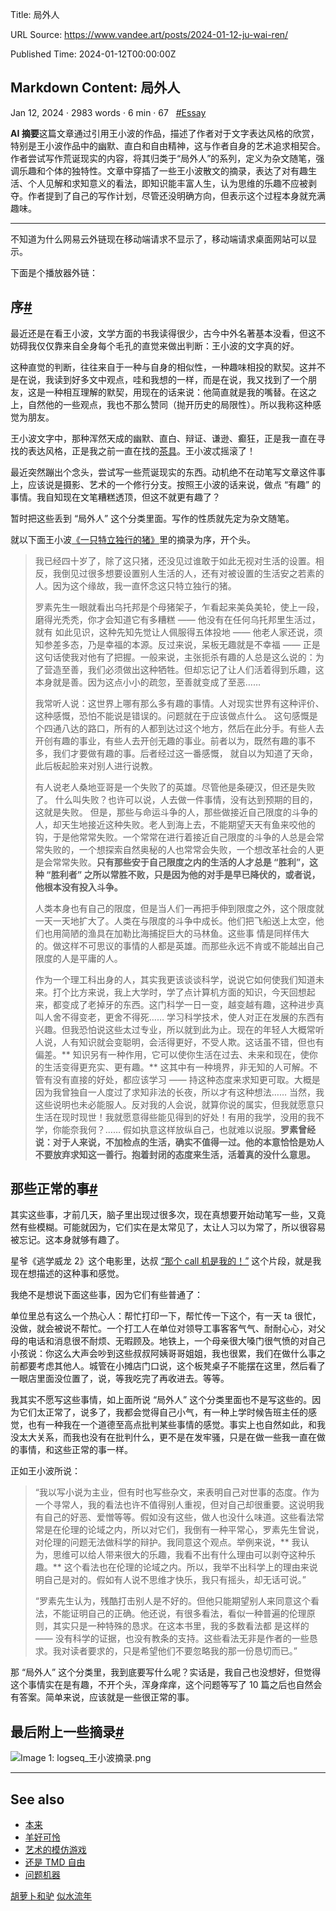 Title: 局外人

URL Source: https://www.vandee.art/posts/2024-01-12-ju-wai-ren/

Published Time: 2024-01-12T00:00:00Z

Markdown Content:
局外人
---

Jan 12, 2024 · 2983 words · 6 min · 67   [#Essay](https://www.vandee.art/tags/essay/)

**AI 摘要**这篇文章通过引用王小波的作品，描述了作者对于文字表达风格的欣赏，特别是王小波作品中的幽默、直白和自由精神，这与作者自身的艺术追求相契合。作者尝试写作荒诞现实的内容，将其归类于“局外人”的系列，定义为杂文随笔，强调乐趣和个体的独特性。文章中穿插了一些王小波散文的摘录，表达了对有趣生活、个人见解和求知意义的看法，即知识能丰富人生，认为思维的乐趣不应被剥夺。作者提到了自己的写作计划，尽管还没明确方向，但表示这个过程本身就充满趣味。

* * *

  

不知道为什么网易云外链现在移动端请求不显示了，移动端请求桌面网站可以显示。

下面是个播放器外链：

序[#](https://www.vandee.art/posts/2024-01-12-ju-wai-ren/#%E5%BA%8F)
-------------------------------------------------------------------

最近还是在看王小波，文学方面的书我读得很少，古今中外名著基本没看，但这不妨碍我仅仅靠来自全身每个毛孔的直觉来做出判断：王小波的文字真的好。

这种直觉的判断，往往来自于一种与自身的相似性，一种趣味相投的默契。这并不是在说，我读到好多文中观点，哇和我想的一样，而是在说，我又找到了一个朋友，这是一种相互理解的默契，用现在的话来说：他简直就是我的嘴替。在这之上，自然他的一些观点，我也不那么赞同（抛开历史的局限性）。所以我称这种感觉为朋友。

王小波文字中，那种浑然天成的幽默、直白、辩证、谦逊、癫狂，正是我一直在寻找的表达风格，正是我之前一直在找的[茶具](https://www.vandee.art/posts/2023-01-29-undefined/)。王小波忒摇滚了！

最近突然蹦出个念头，尝试写一些荒诞现实的东西。动机绝不在动笔写文章这件事上，应该说是摄影、艺术的一个修行分支。按照王小波的话来说，做点 “有趣” 的事情。我自知现在文笔糟糕透顶，但这不就更有趣了？

暂时把这些丢到 “局外人” 这个分类里面。写作的性质就先定为杂文随笔。

就以下面王小波[《一只特立独行的猪》](https://book.douban.com/subject/1767945/)里的摘录为序，开个头。

> 我已经四十岁了，除了这只猪，还没见过谁敢于如此无视对生活的设置。相反，我倒见过很多想要设置别人生活的人，还有对被设置的生活安之若素的人。因为这个缘故，我一直怀念这只特立独行的猪。
> 
> 罗素先生一眼就看出乌托邦是个母猪架子，乍看起来美奂美轮，使上一段，磨得光秃秃，你才会知道它有多糟糕 —— 他没有在任何乌托邦里生活过，就有 如此见识，这种先知先觉让人佩服得五体投地 —— 他老人家还说，须知参差多态，乃是幸福的本源。反过来说，呆板无趣就是不幸福 —— 正是 这句话使我对他有了把握。一般来说，主张扼杀有趣的人总是这么说的：为了营造至善，我们必须做出这种牺牲。但却忘记了让人们活着得到乐趣，这本身就是善。因为这点小小的疏忽，至善就变成了至恶……
> 
> 我常听人说：这世界上哪有那么多有趣的事情。人对现实世界有这种评价、这种感慨，恐怕不能说是错误的。问题就在于应该做点什么。 这句感慨是个四通八达的路口，所有的人都到达过这个地方，然后在此分手。有些人去开创有趣的事业，有些人去开创无趣的事业。前者以为，既然有趣的事不多，我们才要做有趣的事。后者经过这一番感慨， 就自以为知道了天命，此后板起脸来对别人进行说教。
> 
> 有人说老人桑地亚哥是一个失败了的英雄。尽管他是条硬汉，但还是失败了。 什么叫失败？也许可以说，人去做一件事情，没有达到预期的目的，这就是失败。 但是，那些与命运斗争的人，那些做接近自己限度的斗争的人，却天生地接近这种失败。老人到海上去，不能期望天天有鱼来咬他的钩，于是他常常失败。一个常常在进行着接近自己限度的斗争的人总是会常常失败的，一个想探索自然奥秘的人也常常会失败，一个想改革社会的人更是会常常失败。**只有那些安于自己限度之内的生活的人才总是 “胜利”，这种 “胜利者” 之所以常胜不败，只是因为他的对手是早已降伏的，或者说，他根本没有投入斗争。**
> 
> 人类本身也有自己的限度，但是当人们一再把手伸到限度之外，这个限度就一天一天地扩大了。人类在与限度的斗争中成长。他们把飞船送上太空，他们也用简陋的渔具在加勒比海捕捉巨大的马林鱼。这些事 情是同样伟大的。做这样不可思议的事情的人都是英雄。而那些永远不肯或不能越出自己限度的人是平庸的人。
> 
> 作为一个理工科出身的人，其实我更该谈谈科学，说说它如何使我们知道未来。打个比方来说，我上大学时，学了点计算机方面的知识，今天回想起来，都变成了老掉牙的东西。这门科学一日一变，越变越有趣，这种进步真叫人舍不得变老，更舍不得死…… 学习科学技术，使人对正在发展的东西有兴趣。但我恐怕说这些太过专业，所以就到此为止。现在的年轻人大概常听人说，人有知识就会变聪明，会活得更好，不受人欺。这话虽不错，但也有偏差。\*\* 知识另有一种作用，它可以使你生活在过去、未来和现在，使你的生活变得更充实、更有趣。\*\* 这其中有一种境界，非无知的人可解。不管有没有直接的好处，都应该学习 —— 持这种态度来求知更可取。大概是因为我曾独自一人度过了求知非法的长夜，所以才有这种想法…… 当然，我这些说明也未必能服人。反对我的人会说，就算你说的属实，但我就愿意只生活在现时现世！我就愿意得些能见得到的好处！有用的我学，没用的我不学，你能奈我何？…… 假如执意这样放纵自己，也就难以说服。**罗素曾经说：对于人来说，不加检点的生活，确实不值得一过。他的本意恰恰是劝人不要放弃求知这一善行。抱着封闭的态度来生活，活着真的没什么意思。**

那些正常的事[#](https://www.vandee.art/posts/2024-01-12-ju-wai-ren/#%E9%82%A3%E4%BA%9B%E6%AD%A3%E5%B8%B8%E7%9A%84%E4%BA%8B)
---------------------------------------------------------------------------------------------------------------------

其实这些事，才前几天，脑子里出现过很多次，现在真想要开始动笔写一些，又竟然有些模糊。可能就因为，它们实在是太常见了，太让人习以为常了，所以很容易被忘记。这本身就够有趣了。

星爷《逃学威龙 2》这个电影里，达叔 [“那个 call 机是我的！”](https://www.bilibili.com/video/BV1uE411w7m6/) 这个片段，就是我现在想描述的这种事和感觉。

我绝不是想说下面这些事，因为它们有些普通了：

单位里总有这么一个热心人：帮忙打印一下，帮忙传一下这个，有一天 ta 很忙，没做，就会被说不帮忙。一个打工人在单位对领导工事客客气气、耐耐心心，对父母的电话和消息很不耐烦、无暇顾及。地铁上，一个母亲很大嗓门很气愤的对自己小孩说：你这么大声会吵到这些叔叔阿姨哥哥姐姐，我也很累，我们在做什么事之前都要考虑其他人。城管在小摊店门口说，这个板凳桌子不能摆在这里，然后看了一眼店里面没位置了，说，等我吃完了再收进去。等等。

我其实不愿写这些事情，如上面所说 “局外人” 这个分类里面也不是写这些的。因为它们太正常了，说多了，我都会觉得自己小气，有一种上学时候告班主任的感觉，也有一种我在一个道德至高点批判某些事情的感觉。事实上也自然如此，和我没太大关系，而我也没有在批判什么，更不是在发牢骚，只是在做一些我一直在做的事情，和这些正常的事一样。

正如王小波所说：

> “我以写小说为主业，但有时也写些杂文，来表明自己对世事的态度。作为一个寻常人，我的看法也许不值得别人重视，但对自己却很重要。这说明我有自己的好恶、爱憎等等。假如没有这些，做人也没什么味道。这些看法常常是在伦理的论域之内，所以对它们，我倒有一种平常心，罗素先生曾说，对伦理的问题无法做科学的辩护。我同意这个观点。举例来说，\*\* 我认为，思维可以给人带来很大的乐趣，我看不出有什么理由可以剥夺这种乐趣。\*\* 这个看法也在伦理的论域之内。所以，我举不出科学上的理由来说明自己是对的。假如有人说不思维才快乐，我只有摇头，却无话可说。”
> 
> “罗素先生认为，残酷打击别人是不好的。但他只能期望别人来同意这个看法，不能证明自己的正确。他还说，有很多看法，看似一种普遍的伦理原则，其实只是一种特殊的恳求。在这本书里，我的多数看法都 是这样的 —— 没有科学的证据，也没有教条的支持。这些看法无非是作者的一些恳求。我对读者要求的，只是希望他们不要忽略我的那一份恳切而已。”

那 “局外人” 这个分类里，我到底要写什么呢？实话是，我自己也没想好，但觉得这个事情实在是有趣，不开个头，浑身痒痒，这个问题等写了 10 篇之后也自然会有答案。简单来说，应该就是一些很正常的事。

最后附上一些摘录[#](https://www.vandee.art/posts/2024-01-12-ju-wai-ren/#%E6%9C%80%E5%90%8E%E9%99%84%E4%B8%8A%E4%B8%80%E4%BA%9B%E6%91%98%E5%BD%95)
-----------------------------------------------------------------------------------------------------------------------------------------

![Image 1: logseq_王小波摘录.png](https://s2.loli.net/2024/01/12/i7GwzAMta4OegI9.png)

  

* * *

See also
--------

*   [本来](https://www.vandee.art/posts/2024-09-30-i-supposed-to/)
*   [羊好可怜](https://www.vandee.art/posts/2024-02-01-poor-sheep/)
*   [艺术的模仿游戏](https://www.vandee.art/posts/2024-07-30-the-imitation-game-of-art/)
*   [还是 TMD 自由](https://www.vandee.art/posts/2024-04-25-still-tmd-freedom/)
*   [问题机器](https://www.vandee.art/posts/2024-04-08-the-machine-of-problems/)

[胡萝卜和驴](https://www.vandee.art/posts/2024-01-27-carrot-and-donkey/) [似水流年](https://www.vandee.art/posts/2023-12-26-summary-of-2023/)
